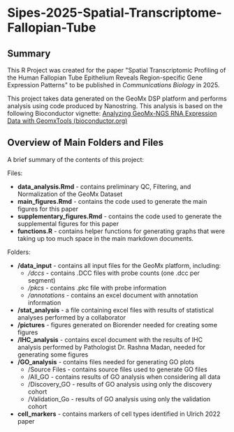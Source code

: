 # Sipes-2025-Spatial-Transcriptome-Fallopian-Tube

## Summary

This R Project was created for the paper "Spatial Transcriptomic Profiling of the Human Fallopian Tube Epithelium Reveals Region-specific Gene Expression Patterns" to be published in _Communications Biology_ in 2025. 

This project takes data generated on the GeoMx DSP platform and performs analysis using code produced by Nanostring. 
This analysis is based on the following Bioconductor vignette:
[Analyzing GeoMx-NGS RNA Expression Data with GeomxTools (bioconductor.org)](https://www.bioconductor.org/packages/release/workflows/vignettes/GeoMxWorkflows/inst/doc/GeomxTools_RNA-NGS_Analysis.html#5_Normalization)


## Overview of Main Folders and Files
A brief summary of the contents of this project:

Files:
* **data_analysis.Rmd** - contains preliminary QC, Filtering, and Normalization of the GeoMx Dataset
* **main_figures.Rmd** - contains the code used to generate the main figures for this paper
* **supplementary_figures.Rmd** - contains the code used to generate the supplemental figures for this paper
* **functions.R** - contains helper functions for generating graphs that were taking up too much space in the main markdown documents. 

Folders:
* **/data_input** - contains all input files for the GeoMx platform, including:
  * _/dccs_ - contains .DCC files with probe counts (one .dcc per segment)
  * _/pkcs_ - contains .pkc file with probe information
  * _/annotations_ - contains an excel document with annotation information
* **/stat_analysis** - a file containing excel files with results of statistical analyses performed by a collaborator
* **/pictures** - figures generated on Biorender needed for creating some figures
* **/IHC_analysis** - contains excel document with the results of IHC analysis performed by Pathologist Dr. Rashna Madan, needed for generating some figures
* **/GO_analysis** - contains files needed for generating GO plots
  * /Source Files - contains source files used to generate GO files
  * /All_GO - contains results of GO analysis when considering all data
  * /Discovery_GO - results of GO analysis using only the discovery cohort
  * /Validation_Go - results of GO analysis using only the validation cohort
* **cell_markers** - contains markers of cell types identified in Ulrich 2022 paper



